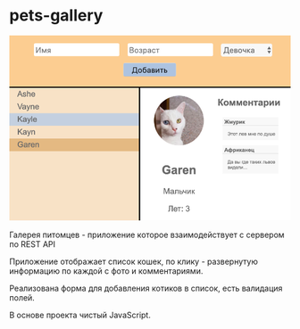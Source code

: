 # pets-gallery

![gallery-src](pets-gallery.png)

Галерея питомцев - приложение которое взаимодействует с сервером по REST API

Приложение отображает список кошек, по клику - развернутую информацию по каждой с фото и комментариями.

Реализована форма для добавления котиков в список, есть валидация полей.

В основе проекта чистый JavaScript.
